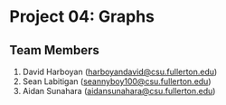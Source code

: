 # Project 04: Graphs

## Team Members

1. David Harboyan (harboyandavid@csu.fullerton.edu)
2. Sean Labitigan (seannyboy100@csu.fullerton.edu)
3. Aidan Sunahara (aidansunahara@csu.fullerton.edu)